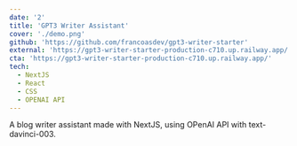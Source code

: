 ```yaml
---
date: '2'
title: 'GPT3 Writer Assistant'
cover: './demo.png'
github: 'https://github.com/francoasdev/gpt3-writer-starter'
external: 'https://gpt3-writer-starter-production-c710.up.railway.app/'
cta: 'https://gpt3-writer-starter-production-c710.up.railway.app/'
tech:
  - NextJS
  - React
  - CSS
  - OPENAI API
---
```


A blog writer assistant made with NextJS, using OPenAI API with text-davinci-003.
